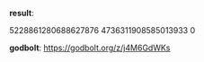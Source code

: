 **result**:
 
5228861280688627876
4736311908585013933
0
 
**godbolt**: https://godbolt.org/z/j4M6GdWKs